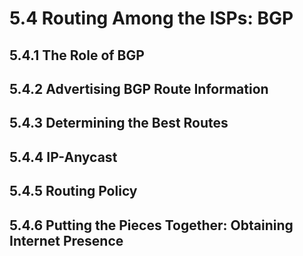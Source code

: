 # 5.4 Routing Among the ISPs: BGP

## 5.4.1 The Role of BGP


## 5.4.2 Advertising BGP Route Information


## 5.4.3 Determining the Best Routes


## 5.4.4 IP-Anycast


## 5.4.5 Routing Policy


## 5.4.6 Putting the Pieces Together: Obtaining Internet Presence 